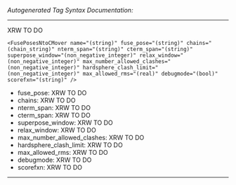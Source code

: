 _Autogenerated Tag Syntax Documentation:_

---
XRW TO DO

```
<FusePosesNtoCMover name="(string)" fuse_pose="(string)" chains="(chain_string)" nterm_span="(string)" cterm_span="(string)" superpose_window="(non_negative_integer)" relax_window="(non_negative_integer)" max_number_allowed_clashes="(non_negative_integer)" hardsphere_clash_limit="(non_negative_integer)" max_allowed_rms="(real)" debugmode="(bool)" scorefxn="(string)" />
```

-   fuse_pose: XRW TO DO
-   chains: XRW TO DO
-   nterm_span: XRW TO DO
-   cterm_span: XRW TO DO
-   superpose_window: XRW TO DO
-   relax_window: XRW TO DO
-   max_number_allowed_clashes: XRW TO DO
-   hardsphere_clash_limit: XRW TO DO
-   max_allowed_rms: XRW TO DO
-   debugmode: XRW TO DO
-   scorefxn: XRW TO DO

---
